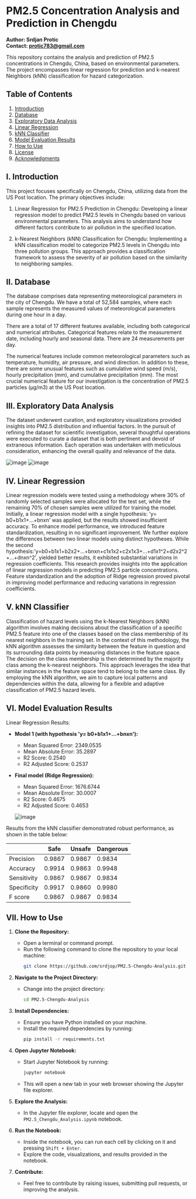 # PM2.5 Concentration Analysis and Prediction in Chengdu

**Author: Srdjan Protic**  
**Contact: protic783@gmail.com**

This repository contains the analysis and prediction of PM2.5 concentrations in Chengdu, China, based on environmental parameters. The project encompasses linear regression for prediction and k-nearest Neighbors (kNN) classification for hazard categorization.

## Table of Contents

1. [Introduction](#i-introduction)
2. [Database](#ii-database)
3. [Exploratory Data Analysis](#iii-exploratory-data-analysis)
4. [Linear Regression](#iv-linear-regression)
5. [kNN Classifier](#v-knn-classifier)
6. [Model Evaluation Results](#vi-model-evaluation-results)
7. [How to Use](#vii-how-to-use)
8. [License](#viii-license)
9. [Acknowledgments](#ix-acknowledgments)

## I. Introduction

This project focuses specifically on Chengdu, China, utilizing data from the US Post location. The primary objectives include:

1. Linear Regression for PM2.5 Prediction in Chengdu: Developing a linear regression model to predict PM2.5 levels in Chengdu based on various environmental parameters. This analysis aims to understand how different factors contribute to air pollution in the specified location.

2. k-Nearest Neighbors (kNN) Classification for Chengdu: Implementing a kNN classification model to categorize PM2.5 levels in Chengdu into three pollution groups. This approach provides a classification framework to assess the severity of air pollution based on the similarity to neighboring samples.

## II. Database

The database comprises data representing meteorological parameters in the city of Chengdu. We have a total of 52,584 samples, where each sample represents the measured values of meteorological parameters during one hour in a day.

There are a total of 17 different features available, including both categorical and numerical attributes. Categorical features relate to the measurement date, including hourly and seasonal data. There are 24 measurements per day. 

The numerical features include common meteorological parameters such as temperature, humidity, air pressure, and wind direction. In addition to these, there are some unusual features such as cumulative wind speed (m/s), hourly precipitation (mm), and cumulative precipitation (mm). The most crucial numerical feature for our investigation is the concentration of PM2.5 particles (μg/m3) at the US Post location. 

## III. Exploratory Data Analysis

The dataset underwent curation, and exploratory visualizations provided insights into PM2.5 distribution and influential factors. In the pursuit of refining the dataset for scientific investigation, several thoughtful operations were executed to curate a dataset that is both pertinent and devoid of extraneous information. Each operation was undertaken with meticulous consideration, enhancing the overall quality and relevance of the data.

![image](https://github.com/srdjop/Analysis-and-prediction-of-PM2.5-concentration/assets/70009934/f9e83693-a25a-465b-a47d-b11ac6f660af)
![image](https://github.com/srdjop/Analysis-and-prediction-of-PM2.5-concentration/assets/70009934/bd4c73ac-825d-4d7c-9704-9a049a2b2ea2)

## IV. Linear Regression

Linear regression models were tested using a methodology where 30% of randomly selected samples were allocated for the test set,  while the remaining 70% of chosen samples were utilized for training the model.
Initially, a linear regression model with a single hypothesis: 'y= b0+b1x1+...+bnxn' was applied, but the results showed insufficient accuracy.
To enhance model performance, we introduced feature standardization, resulting in no significant improvement. 
We further explore the differences between two linear models using distinct hypotheses. While the second hypothesis:'y=b0+b1x1+b2x2+...+bnxn+c1x1x2+c2x1x3+...+d1x1^2+d2x2^2+...+dnxn^2', yielded better results, it exhibited substantial variations in regression coefficients.
This research provides insights into the application of linear regression models in predicting PM2.5 particle concentrations. Feature standardization and the adoption of Ridge regression proved pivotal in improving model performance and reducing variations in regression coefficients.

## V. kNN Classifier

Classification of hazard levels using the k-Nearest Neighbors (kNN) algorithm involves making decisions about the classification of a specific PM2.5 feature into one of the classes based on the class membership of its nearest neighbors in the training set. In the context of this methodology, the kNN algorithm assesses the similarity between the feature in question and its surrounding data points by measuring distances in the feature space. The decision on the class membership is then determined by the majority class among the k-nearest neighbors. 
This approach leverages the idea that similar instances in the feature space tend to belong to the same class. By employing the kNN algorithm, we aim to capture local patterns and dependencies within the data, allowing for a flexible and adaptive classification of PM2.5 hazard levels.

## VI. Model Evaluation Results

Linear Regression Results:

- **Model 1 (with hypothesis 'y= b0+b1x1+...+bnxn'):**
  - Mean Squared Error: 2349.0535
  - Mean Absolute Error: 35.2897
  - R2 Score: 0.2540
  - R2 Adjusted Score: 0.2537

- **Final model (Ridge Regression):**
  - Mean Squared Error: 1676.6744
  - Mean Absolute Error: 30.0007
  - R2 Score: 0.4675
  - R2 Adjusted Score: 0.4653

  ![image](https://github.com/srdjop/Analysis-and-prediction-of-PM2.5-concentration/assets/70009934/3570950c-5efe-40fc-aaf9-564b7b96f5c3)

Results from the kNN classifier demonstrated robust performance, as shown in the table below:

|           | Safe  | Unsafe | Dangerous |
|-----------|-------|--------|-----------|
| Precision | 0.9867| 0.9867 | 0.9834    |
| Accuracy  | 0.9914| 0.9863 | 0.9948    |
| Sensitivity| 0.9867| 0.9867 | 0.9834    |
| Specificity| 0.9917| 0.9860 | 0.9980    |
| F score   | 0.9867| 0.9867 | 0.9834    |

## VII. How to Use

1. **Clone the Repository:**
   - Open a terminal or command prompt.
   - Run the following command to clone the repository to your local machine:
     ```bash
     git clone https://github.com/srdjop/PM2.5-Chengdu-Analysis.git
     ```
 

2. **Navigate to the Project Directory:**
   - Change into the project directory:
     ```bash
     cd PM2.5-Chengdu-Analysis
     ```

3. **Install Dependencies:**
   - Ensure you have Python installed on your machine.
   - Install the required dependencies by running:
     ```bash
     pip install -r requirements.txt
     ```

4. **Open Jupyter Notebook:**
   - Start Jupyter Notebook by running:
     ```bash
     jupyter notebook
     ```
   - This will open a new tab in your web browser showing the Jupyter file explorer.

5. **Explore the Analysis:**
   - In the Jupyter file explorer, locate and open the `PM2.5_Chengdu_Analysis.ipynb` notebook.

6. **Run the Notebook:**
   - Inside the notebook, you can run each cell by clicking on it and pressing `Shift + Enter`.
   - Explore the code, visualizations, and results provided in the notebook.

7. **Contribute:**
   - Feel free to contribute by raising issues, submitting pull requests, or improving the analysis.
